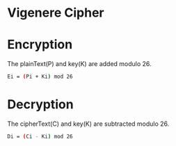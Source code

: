 # Vigenere Cipher
# Encryption
The plainText(P) and key(K) are added modulo 26.
```bash
Ei = (Pi + Ki) mod 26
```

# Decryption
The cipherText(C) and key(K) are subtracted modulo 26.
```bash
Di = (Ci - Ki) mod 26
```
